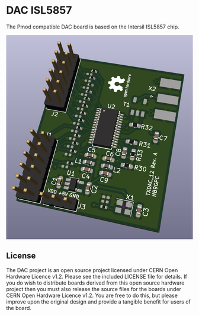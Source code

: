 # DAC ISL5857

The Pmod compatible DAC board is based on the Intersil ISL5857 chip.

![Alt text](DAC_ISL5857.png?raw=true "DAC_ISL5857 Board")

## License
The DAC project is an open source project licensed under CERN Open Hardware Licence v1.2. Please see the included LICENSE file for details. If you do wish to distribute boards derived from this open source hardware project then you must also release the source files for the boards under CERN Open Hardware Licence v1.2. You are free to do this, but please improve upon the original design and provide a tangible benefit for users of the board.
